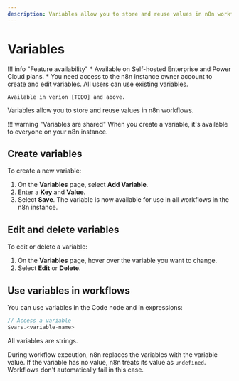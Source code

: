 ```yaml
---
description: Variables allow you to store and reuse values in n8n workflows. 
---
```


# Variables

!!! info "Feature availability"
	* Available on Self-hosted Enterprise and Power Cloud plans.
	* You need access to the n8n instance owner account to create and edit variables. All users can use existing variables.

	Available in verion [TODO] and above.

Variables allow you to store and reuse values in n8n workflows. 

!!! warning "Variables are shared"
	When you create a variable, it's available to everyone on your n8n instance.

## Create variables

To create a new variable:

1. On the **Variables** page, select **Add Variable**.
3. Enter a **Key** and **Value**.
4. Select **Save**. The variable is now available for use in all workflows in the n8n instance.

## Edit and delete variables

To edit or delete a variable:

1. On the **Variables** page, hover over the variable you want to change.
2. Select **Edit** or **Delete**.

## Use variables in workflows

You can use variables in the Code node and in expressions:

```javascript
// Access a variable
$vars.<variable-name>
```

All variables are strings.

During workflow execution, n8n replaces the variables with the variable value. If the variable has no value, n8n treats its value as `undefined`. Workflows don't automatically fail in this case.
